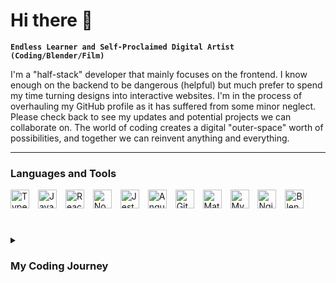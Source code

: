 # Hi there 👋

**`Endless Learner and Self-Proclaimed Digital Artist (Coding/Blender/Film)`**

I'm a "half-stack" developer that mainly focuses on the frontend. I know enough on the backend
to be dangerous (helpful) but much prefer to spend my time turning designs into interactive websites. I'm in 
the process of overhauling my GitHub profile as it has suffered from some minor neglect. Please check back to see my updates
and potential projects we can collaborate on. The world of coding creates a digital "outer-space" worth of possibilities,
and together we can reinvent anything and everything.

---

### Languages and Tools
<img alt="TypeScript" width="30px" style="padding-right:10px" src="https://cdn.jsdelivr.net/gh/devicons/devicon/icons/typescript/typescript-original.svg" />
<img alt="JavaScript" width="30px" style="padding-right:10px" src="https://cdn.jsdelivr.net/gh/devicons/devicon/icons/javascript/javascript-original.svg" />
<img alt="React" width="30px" style="padding-right:10px" src="https://cdn.jsdelivr.net/gh/devicons/devicon/icons/react/react-original.svg" />
<img alt="NodeJs" width="30px" style="padding-right:10px" src="https://cdn.jsdelivr.net/gh/devicons/devicon/icons/nodejs/nodejs-plain.svg" />
<img alt="Jest" width="30px" style="padding-right:10px" src="https://cdn.jsdelivr.net/gh/devicons/devicon/icons/jest/jest-plain.svg" />
<img alt="Angular" width="30px" style="padding-right:10px" src="https://cdn.jsdelivr.net/gh/devicons/devicon/icons/angularjs/angularjs-plain.svg" />
<img alt="Github" width="30px" style="padding-right:10px" src="https://cdn.jsdelivr.net/gh/devicons/devicon/icons/github/github-original.svg" />
<img alt="Material UI" width="30px" style="padding-right:10px" src="https://cdn.jsdelivr.net/gh/devicons/devicon/icons/materialui/materialui-original.svg" />
<img alt="MySQL" width="30px" style="padding-right:10px" src="https://cdn.jsdelivr.net/gh/devicons/devicon/icons/mysql/mysql-original.svg" />
<img alt="Nginx" width="30px" style="padding-right:10px" src="https://cdn.jsdelivr.net/gh/devicons/devicon/icons/nginx/nginx-original.svg" />
<img alt="Blender" width="30px" style="padding-right:10px" src="https://cdn.jsdelivr.net/gh/devicons/devicon/icons/blender/blender-original.svg" />

#

<details>
<summary><h3>My Coding Journey</h3></summary>
  I started my coding journey in elementary school. One year during summer I enrolled in a camp hosted by the University of Denver.
  At this camp each day was focused on a different topic. The goal of the camp was to expose kids to different career options
  to help spark some creativity. I ended up winning a book on HTML by designing the "best" website that day. I then took a hiatus on coding
  (if I can be bold enough to call it that) until a couple years after graduating from college. I was working at a SAAS business at the time
  in the Customer Service department while waiting for spots to open up in another department. As part of my duties in this role,
  I helped code some very basic forms for clients. This reignited my latent desire to write code. I signed up for a coding bootcamp, once
  again at the University of Denver. This camp last six months and taught the basics of web development. Upon completion of the bootcamp
  I got my first job in the industry and haven't looked back since. 
</details>
